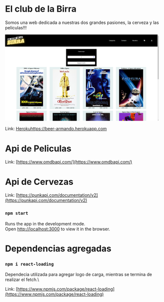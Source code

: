 # El club de la Birra
Somos una web dedicada a nuestras dos grandes pasiones, la cerveza y las peliculas!!!

![Screenshot](ScreenShot.png)

Link: [Heroku](https://beer-armando.herokuapp.com/)https://beer-armando.herokuapp.com 



# Api de Peliculas

Link: [https://www.omdbapi.com/](https://www.omdbapi.com/)

# Api de Cervezas

Link: [https://punkapi.com/documentation/v2](https://punkapi.com/documentation/v2)



### `npm start`

Runs the app in the development mode.\
Open [http://localhost:3000](http://localhost:3000) to view it in the browser.

# Dependencias agregadas 

### `npm i react-loading`
Dependecia utilizada para agregar logo de carga, mientras se termina de realizar el fetch.\

Link: [https://www.npmjs.com/package/react-loading](https://www.npmjs.com/package/react-loading)





